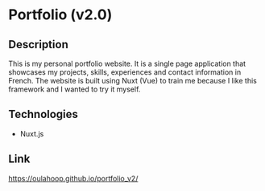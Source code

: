 # Portfolio (v2.0)

## Description
This is my personal portfolio website. It is a single page application that showcases my projects, skills, experiences and contact information in French. The website is built using Nuxt (Vue) to train me because I like this framework and I wanted to try it myself.

## Technologies
- Nuxt.js

## Link
https://oulahoop.github.io/portfolio_v2/